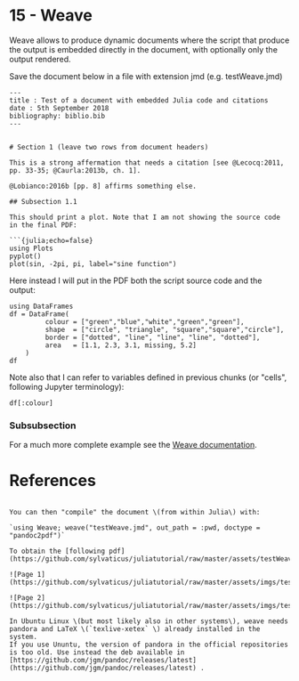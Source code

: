 # 15 - Weave

Weave allows to produce dynamic documents where the script that produce the output is embedded directly in the document, with optionally only the output rendered.

Save the document below in a file with extension jmd \(e.g. testWeave.jmd\)

```text
---
title : Test of a document with embedded Julia code and citations
date : 5th September 2018
bibliography: biblio.bib
---
​

# Section 1 (leave two rows from document headers)
​
This is a strong affermation that needs a citation [see @Lecocq:2011, pp. 33-35; @Caurla:2013b, ch. 1].
​
@Lobianco:2016b [pp. 8] affirms something else.

## Subsection 1.1
​
This should print a plot. Note that I am not showing the source code in the final PDF:

```{julia;echo=false}
using Plots
pyplot()
plot(sin, -2pi, pi, label="sine function")
```
Here instead I will put in the PDF both the script source code and the output:

```{julia;}
using DataFrames
df = DataFrame(
         colour = ["green","blue","white","green","green"],
         shape  = ["circle", "triangle", "square","square","circle"],
         border = ["dotted", "line", "line", "line", "dotted"],
         area   = [1.1, 2.3, 3.1, missing, 5.2]
    )
df
```

Note also that I can refer to variables defined in previous chunks (or "cells", following Jupyter terminology):

```{julia;}
df[:colour]
```

### Subsubsection

For a much more complete example see the [Weave documentation](http://weavejl.mpastell.com/stable/).

# References
```

You can then "compile" the document \(from within Julia\) with:

`using Weave; weave("testWeave.jmd", out_path = :pwd, doctype = "pandoc2pdf")`

To obtain the [following pdf](https://github.com/sylvaticus/juliatutorial/raw/master/assets/testWeave.pdf):

![Page 1](https://github.com/sylvaticus/juliatutorial/raw/master/assets/imgs/testWave_p1.png)

![Page 2](https://github.com/sylvaticus/juliatutorial/raw/master/assets/imgs/testWave_p2.png)

In Ubuntu Linux \(but most likely also in other systems\), weave needs pandora and LaTeX \(`texlive-xetex` \) already installed in the system.  
If you use Ununtu, the version of pandora in the official repositories is too old. Use instead the deb available in [https://github.com/jgm/pandoc/releases/latest](https://github.com/jgm/pandoc/releases/latest) .


